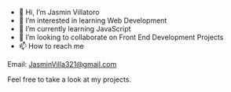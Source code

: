- 👋 Hi, I’m Jasmin Villatoro
- 👀 I’m interested in learning Web Development
- 🌱 I’m currently learning JavaScript
- 💞️ I’m looking to collaborate on Front End Development Projects
- 📫 How to reach me 

Email: JasminVilla321@gmail.com

Feel free to take a look at my projects. 

